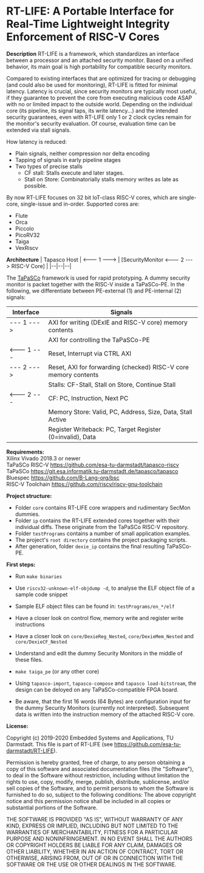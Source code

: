 # RT-LIFE: A Portable Interface for Real-Time Lightweight Integrity Enforcement of RISC-V Cores

**Description**
RT-LIFE is a framework, which standardizes an interface between a processor and an attached security monitor.
Based on a unified behavior, its main goal is high portability for compatible security monitors.

Compared to existing interfaces that are optimized for tracing or debugging (and could also be used for monitoring), RT-LIFE is fitted for minimal latency. Latency is crucial, since security monitors are typically most useful, if they guarantee to prevent the core from executing malicious code ASAP with no or limited impact to the outside world. Depending on the individual core (its pipeline, its signal taps, its write latency...) and the intended security guarantees, even with RT-LIFE only 1 or 2 clock cycles remain for the monitor's security evaluation. Of course, evaluation time can be extended via stall signals. 

How latency is reduced: 
- Plain signals, neither compression nor delta encoding
- Tapping of signals in early pipeline stages
- Two types of precise stalls 
	- CF stall: Stalls execute and later stages.
	- Stall on Store: Combinatorially stalls memory writes as late as possible.

By now RT-LIFE focuses on 32 bit IoT-class RISC-V cores, which are single-core, single-issue and in-order.
Supported cores are:
- Flute
- Orca
- Piccolo
- PicoRV32
- Taiga
- VexRiscv

**Architecture**
| Tapasco Host | <--- 1 ---> | [SecurityMonitor <--- 2 ---> RISC-V Core] |
|--|--|--|

The [TaPaSCo](https://git.esa.informatik.tu-darmstadt.de/tapasco/tapasco) framework is used for rapid prototyping. A dummy security monitor is packet together with the RISC-V inside a TaPaSCo-PE.  In the following, we differentiate between PE-external (1) and PE-internal (2) signals:





| Interface | Signals|
|--|--|
| --- 1 ---> | AXI for writing (DExIE and RISC-V core) memory contents |
| | AXI for controlling the TaPaSCo-PE  |
|<--- 1 --- | Reset, Interrupt via CTRL AXI|
|--- 2 ---> | Reset, AXI for forwarding (checked) RISC-V core memory contents|
|| Stalls: CF-Stall, Stall on Store, Continue Stall|
|<--- 2 --- | CF: PC, Instruction, Next PC|
| |Memory Store: Valid, PC, Address, Size, Data, Stall Active |
| |Register Writeback: PC, Target Register (0=invalid), Data |



**Requirements:**   
Xilinx Vivado 2018.3 or newer  
TaPaSCo RISC-V https://github.com/esa-tu-darmstadt/tapasco-riscv  
TaPaSCo https://git.esa.informatik.tu-darmstadt.de/tapasco/tapasco  
Bluespec https://github.com/B-Lang-org/bsc  
RISC-V Toolchain https://github.com/riscv/riscv-gnu-toolchain  

**Project structure:**   
- Folder `core` contains RT-LIFE core wrappers and rudimentary SecMon dummies.  
- Folder `ip` contains the RT-LIFE extended cores together with their individual diffs. These originate from the TaPaSCo RISC-V repository.  
- Folder `testPrograms` contains a number of small application examples.  
- The project's `root directory` contains the project packaging scripts.  
- After generation, folder `dexie_ip` contains the final resulting TaPaSCo-PE.  

**First steps:**  
- Run `make binaries`    
- Use `riscv32-unknown-elf-objdump -d`, to analyse the ELF object file of a sample code snippet    
- Sample ELF object files can be found in: `testPrograms/en_*/elf`    
- Have a closer look on control flow, memory write and register write instructions  
- Have a closer look on `core/DexieReg_Nested`, `core/DexieMem_Nested` and `core/DexieCF_Nested`
- Understand and edit the dummy Security Monitors in the middle of these files.

- `make taiga_pe` (or any other core)
- Using `tapasco-import`, `tapasco-compose` and `tapasco load-bitstream`, the design can be deloyed on any TaPaSCo-compatible FPGA board.

- Be aware, that the first 16 words (64 Bytes) are configuration input for the dummy Security Monitors (currently not interpreted). Subsequent data is written into the instruction memory of the attached RISC-V core.

**License:**

Copyright (c) 2019-2020 Embedded Systems and Applications, TU Darmstadt.
This file is part of RT-LIFE (see https://github.com/esa-tu-darmstadt/RT-LIFE).

Permission is hereby granted, free of charge, to any person obtaining
a copy of this software and associated documentation files (the "Software"),
to deal in the Software without restriction, including without limitation
the rights to use, copy, modify, merge, publish, distribute, sublicense,
and/or sell copies of the Software, and to permit persons to whom the
Software is furnished to do so, subject to the following conditions:
The above copyright notice and this permission notice shall be included
in all copies or substantial portions of the Software.  

THE SOFTWARE IS PROVIDED "AS IS", WITHOUT WARRANTY OF ANY KIND, EXPRESS OR
IMPLIED, INCLUDING BUT NOT LIMITED TO THE WARRANTIES OF MERCHANTABILITY,
FITNESS FOR A PARTICULAR PURPOSE AND NONINFRINGEMENT. IN NO EVENT SHALL
THE AUTHORS OR COPYRIGHT HOLDERS BE LIABLE FOR ANY CLAIM, DAMAGES OR OTHER LIABILITY, WHETHER IN AN ACTION OF CONTRACT, TORT OR OTHERWISE, ARISING FROM, OUT OF OR IN CONNECTION WITH THE SOFTWARE OR THE USE OR OTHER DEALINGS IN THE SOFTWARE.
